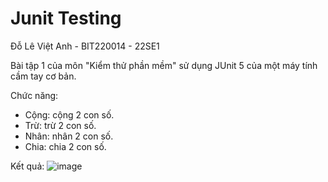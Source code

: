 # Junit Testing

Đỗ Lê Việt Anh - BIT220014 - 22SE1

Bài tập 1 của môn "Kiểm thử phần mềm" sử dụng JUnit 5 của một máy tính cầm tay cơ bản.

Chức năng:
- Cộng: cộng 2 con số.
- Trừ: trừ 2 con số.
- Nhân: nhân 2 con số.
- Chia: chia 2 con số.

Kết quả: ![image](https://github.com/user-attachments/assets/cca93917-c8ef-4f9f-8a7a-107d5c210f3e)
